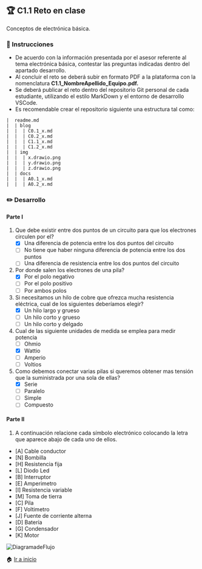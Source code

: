 ## :trophy: C1.1 Reto en clase

Conceptos de electrónica básica.

### :blue_book: Instrucciones

- De acuerdo con la información presentada por el asesor referente al tema electrónica básica, contestar las preguntas indicadas dentro del apartado desarrollo.
- Al concluir el reto se deberá subir en formato PDF a la plataforma con la nomenclatura **C1.1_NombreApellido_Equipo.pdf.**
- Se deberá publicar el reto dentro del repositorio Git personal de cada estudiante, utilizando el estilo MarkDown y el entorno de desarrollo VSCode.
- Es recomendable crear el repositorio siguiente una estructura tal como:
```
|  readme.md
|  | blog
|  |  | C0.1_x.md
|  |  | C0.2_x.md
|  |  | C1.1_x.md
|  |  | C1.2_x.md
|  | img
|  |  | x.drawio.png
|  |  | y.drawio.png
|  |  | z.drawio.png
|  | docs
|  |  | A0.1_x.md
|  |  | A0.2_x.md
```
### :pencil2: Desarrollo

#### Parte I

1. Que debe existir entre dos puntos de un circuito para que los electrones circulen por el?
   - [x] Una diferencia de potencia entre los dos puntos del circuito
   - [ ] No tiene que haber ninguna diferencia de potencia entre los dos puntos 
   - [ ] Una diferencia de resistencia entre los dos puntos del circuito
2. Por donde salen los electrones de una pila?
   - [x] Por el polo negativo
   - [ ] Por el polo positivo
   - [ ] Por ambos polos
3. Si necesitamos un hilo de cobre que ofrezca mucha resistencia eléctrica, cual de los siguientes deberíamos elegir?
   - [x] Un hilo largo y grueso
   - [ ] Un hilo corto y grueso
   - [ ] Un hilo corto y delgado
4. Cual de las siguiente unidades de medida se emplea para medir potencia
   - [ ] Ohmio
   - [x] Wattio
   - [ ] Amperio
   - [ ] Voltios
5. Como debemos conectar varias pilas si queremos obtener mas tensión que la suministrada por una sola de ellas?
   - [x] Serie
   - [ ] Paralelo
   - [ ] Simple
   - [ ] Compuesto

#### Parte II

1. A continuación relacione cada símbolo electrónico colocando la letra que aparece abajo de cada uno de ellos.

- [A] Cable conductor  
- [N] Bombilla
- [H] Resistencia fija
- [L] Diodo Led
- [B] Interruptor
- [E] Amperimetro
- [I] Resistencia variable
- [M] Toma de tierra
- [C] Pila
- [F] Voltimetro
- [J] Fuente de corriente alterna
- [D] Batería
- [G] Condensador
- [K] Motor

![DiagramadeFlujo](https://github.com/HectorJaramillo/JaramilloHector-SistemasProgramables/blob/master/diagramas/C1.x_SimbolosElectronicos.png?raw=true)

:house: [Ir a inicio](https://github.com/HectorJaramillo/JaramilloHector-SistemasProgramables)